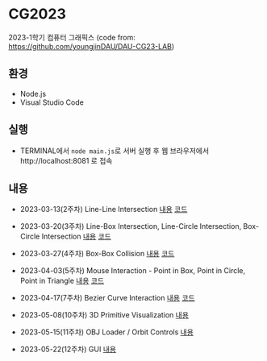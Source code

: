 # CG2023
2023-1학기 컴퓨터 그래픽스 (code from: https://github.com/youngjinDAU/DAU-CG23-LAB)

## 환경
* Node.js
* Visual Studio Code

## 실행
* TERMINAL에서 `node main.js`로 서버 실행 후 웹 브라우저에서 http://localhost:8081 로 접속

## 내용
* 2023-03-13(2주차) Line-Line Intersection [내용](https://github.com/meanjoo/CG2023/blob/main/notes/20230313.md) [코드](https://github.com/meanjoo/CG2023/blob/main/js/draw_230313.js)

* 2023-03-20(3주차) Line-Box Intersection, Line-Circle Intersection, Box-Circle Intersection [내용](https://github.com/meanjoo/CG2023/blob/main/notes/20230320.md) [코드](https://github.com/meanjoo/CG2023/blob/main/js/draw_230320.js)

* 2023-03-27(4주차) Box-Box Collision [내용](https://github.com/meanjoo/CG2023/blob/main/notes/20230327.md) [코드](https://github.com/meanjoo/CG2023/blob/main/js/draw_230327.js)

* 2023-04-03(5주차) Mouse Interaction - Point in Box, Point in Circle, Point in Triangle [내용](https://github.com/meanjoo/CG2023/blob/main/notes/20230403.md) [코드](https://github.com/meanjoo/CG2023/blob/main/js/draw_230403.js)

* 2023-04-17(7주차) Bezier Curve Interaction [내용](https://github.com/meanjoo/CG2023/blob/main/notes/20230417.md) [코드](https://github.com/meanjoo/CG2023/blob/main/js/draw_230417.js)

* 2023-05-08(10주차) 3D Primitive Visualization [내용](https://github.com/meanjoo/CG2023/blob/main/notes/20230508.md)

* 2023-05-15(11주차) OBJ Loader / Orbit Controls [내용](https://github.com/meanjoo/CG2023/blob/main/notes/20230515.md)

* 2023-05-22(12주차) GUI [내용](https://github.com/meanjoo/CG2023/blob/main/notes/20230522.md)
